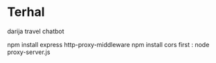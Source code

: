# Terhal
darija travel chatbot

npm install express http-proxy-middleware
npm install cors
first : node proxy-server.js
